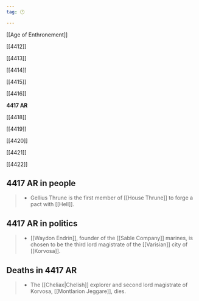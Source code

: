 ```yaml
---
tag: 🕛

---
```

[[Age of Enthronement]]


[[4412]]

[[4413]]

[[4414]]

[[4415]]

[[4416]]

**4417 AR**

[[4418]]

[[4419]]

[[4420]]

[[4421]]

[[4422]]



## 4417 AR in people

>  - Gellius Thrune is the first member of [[House Thrune]] to forge a pact with [[Hell]].


## 4417 AR in politics

>  - [[Waydon Endrin]], founder of the [[Sable Company]] marines, is chosen to be the third lord magistrate of the [[Varisian]] city of [[Korvosa]].


## Deaths in 4417 AR

>  - The [[Cheliax|Chelish]] explorer and second lord magistrate of Korvosa, [[Montlarion Jeggare]], dies.






